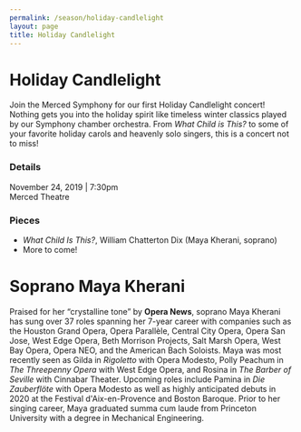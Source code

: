 ```yaml
---
permalink: /season/holiday-candlelight
layout: page
title: Holiday Candlelight
---
```


# Holiday Candlelight

Join the Merced Symphony for our first Holiday Candlelight concert!  Nothing gets you into the holiday spirit like timeless winter classics played by our Symphony chamber orchestra.  From *What Child is This?* to some of your favorite holiday carols and heavenly solo singers, this is a concert not to miss!

### Details
November 24, 2019 | 7:30pm<br />
Merced Theatre

### Pieces
-	*What Child Is This?*, William Chatterton Dix (Maya Kherani, soprano)
-	More to come!

# Soprano Maya Kherani

Praised for her “crystalline tone” by **Opera News**, soprano Maya Kherani has sung over 37 roles spanning her 7-year career with companies such as the Houston Grand Opera, Opera Parallèle, Central City Opera, Opera San Jose, West Edge Opera, Beth Morrison Projects, Salt Marsh Opera, West Bay Opera, Opera NEO, and the American Bach Soloists.  Maya was most recently seen as Gilda in *Rigoletto* with Opera Modesto, Polly Peachum in *The Threepenny Opera* with West Edge Opera, and Rosina in *The Barber of Seville* with Cinnabar Theater.  Upcoming roles include Pamina in *Die Zauberflöte* with Opera Modesto as well as highly anticipated debuts in 2020 at the Festival d'Aix-en-Provence and Boston Baroque.  Prior to her singing career, Maya graduated summa cum laude from Princeton University with a degree in Mechanical Engineering.